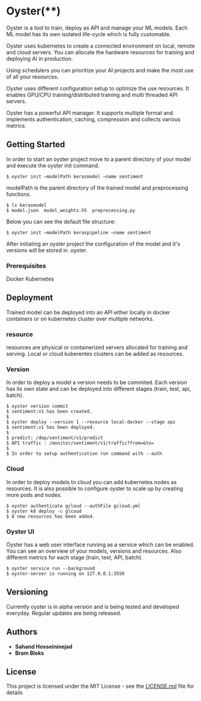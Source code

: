 # Oyster(**) 

Oyster is a tool to train, deploy as API and manage your ML models. Each ML model has its own isolated life-cycle which is fully customable.

Oyster uses kubernetes to create a connected environment on local, remote and cloud servers. You can allocate the hardware resources for training and deploying AI in production. 

Using schedulers you can prioritize your AI projects and make the most use of all your resources. 

Oyster uses different configuration setup to optimize the use resources. It enables GPU/CPU training/distributed training and multi threaded API servers.

Oyster has a powerful API manager. It supports multiple format and implements authentication, caching, compression and collects various metrics.

## Getting Started

In order to start an oyster project move to a parent directory of your model and execute the oyster init command. 
```
$ oyster init –modelPath kerasmodel –name sentiment
```
modelPath is the parent directory of the trained model and preprocessing functions.
```
$ ls kerasmodel
$ model.json  model_weights.h5  preprocessing.py
````

Below you can see the default file structure:
```
$ oyster init –modelPath keraspipeline –name sentiment
```

After initiating an oyster project the configuration of the model and it's versions will be stored in .oyster.

### Prerequisites

 Docker
 Kubernetes

## Deployment
Trained model can be deployed into an API either locally in docker containers or on kubernetes cluster over multiple networks.

### resource
resources are physical or containerized servers allocated for training and serving. Local or cloud kuberentes clusters can be added as resources.


### Version
In order to deploy a model a version needs to be commited. Each version has its own state and can be deployed into different stages (train, test, api, batch).


```
$ oyster version commit 
$ sentiment:v1 has been created. 
$
$ oyster deploy --version 1 --resource local-docker --stage api
$ sentiment:v1 has been deployed.
$
$ predict: /dep/sentiment/v1/predict
$ API traffic : /monitor/sentiment/v1/traffic?from=&to= 
$
$ In order to setup authentication run command with --auth

```

### Cloud
In order to deploy models to cloud you can add kubernetes nodes as resources. It is also possible to configure oyster to scale up by creating more pods and nodes.

```
$ oyster authenticate gcloud --authFile gcloud.yml
$ oyster k8 deploy -c glcoud 
$ 8 new resources has been added.
```

### Oyster UI
Oyster has a web user interface running as a service which can be enabled. You can see an overview of your models, versions and resources. 
Also different metrics for each stage (train, test, API, batch).

```
$ oyster service run --background
$ oyster-server is running on 127.0.0.1:3550
```

## Versioning
Currently oyster is in alpha version and is being tested and developed everyday. Regular updates are being released.

## Authors

* **Sahand Hosseininejad**
* **Bram Bloks**

## License

This project is licensed under the MIT License - see the [LICENSE.md](LICENSE.md) file for details
